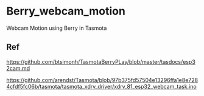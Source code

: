 # Berry_webcam_motion
Webcam Motion using Berry in Tasmota

## Ref
https://github.com/btsimonh/TasmotaBerryPLay/blob/master/tasdocs/esp32cam.md

https://github.com/arendst/Tasmota/blob/97b375fd57504e13296ffa1e8e7284cfdf5fc06b/tasmota/tasmota_xdrv_driver/xdrv_81_esp32_webcam_task.ino

